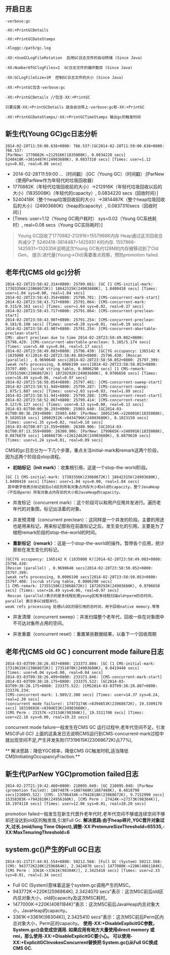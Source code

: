 ## 开启日志
``` 
-verbose:gc 

-XX:+PrintGCDetails 

-XX:+PrintGCDateStamps

-Xloggc:/path/gc.log

-XX:+UseGCLogFileRotation  启用GC日志文件的自动转储 (Since Java)

-XX:NumberOfGClogFiles=1  GC日志文件的循环数目 (Since Java)

-XX:GCLogFileSize=1M  控制GC日志文件的大小 (Since Java)

-XX:+PrintGC包含-verbose:gc

-XX:+PrintGCDetails //包含-XX:+PrintGC

只要设置-XX:+PrintGCDetails 就会自动带上-verbose:gc和-XX:+PrintGC

-XX:+PrintGCDateStamps/-XX:+PrintGCTimeStamps 输出gc的触发时间

``` 

## 新生代(Young GC)gc日志分析

```
2014-02-28T11:59:00.638+0800: 766.537:[GC2014-02-28T11:59:00.638+0800: 766.537:  
[ParNew: 1770882K->212916K(1835008K), 0.0834220 secs]  
5240418K->3814487K(24903680K), 0.0837310 secs] [Times: user=1.12 sys=0.02, real=0.08 secs]  
```
- 2014-02-28T11:59:00 ...（时间戳）:[GC（Young GC）（时间戳）:[ParNew（使用ParNew作为年轻代的垃圾回收器）
- 1770882K（年轻代垃圾回收前的大小）->212916K（年轻代垃圾回收以后的大小）(1835008K)（年轻代的capacity）, 0.0834220 secs（回收时间）]
- 5240418K（整个heap垃圾回收前的大小）->3814487K（整个heap垃圾回收后的大小）(24903680K)（heap的capacity）, 0.0837310secs（回收时间）]
- [Times: user=1.12（Young GC用户耗时） sys=0.02（Young GC系统耗时）, real=0.08 secs（Young GC实际耗时）]
> Young GC回收了1770882-212916=1557966K内存  Heap通过这次回收总共减少了 5240418-3814487=1425931 K的内存.
1557966-1425931=132035K说明这次Young GC有约128M的内存被移动到了Old Gen，
 提示:进代量(Young->Old)需要重点观察，预防promotion failed.
 
 ## 老年代(CMS old gc)分析
 ``` 
2014-02-28T23:58:42.314+0800: 25789.661: [GC [1 CMS-initial-mark: 17303356K(23068672K)] 18642315K(24903680K), 1.0400410 secs] [Times: user=1.04 sys=0.00, real=1.04 secs]  
2014-02-28T23:58:43.354+0800: 25790.701: [CMS-concurrent-mark-start]  
2014-02-28T23:58:43.717+0800: 25791.064: [CMS-concurrent-mark: 0.315/0.363 secs] [Times: user=1.64 sys=0.02, real=0.37 secs]  
2014-02-28T23:58:43.717+0800: 25791.064: [CMS-concurrent-preclean-start]  
2014-02-28T23:58:43.907+0800: 25791.254: [CMS-concurrent-preclean: 0.181/0.190 secs] [Times: user=0.20 sys=0.01, real=0.19 secs]  
2014-02-28T23:58:43.907+0800: 25791.254: [CMS-concurrent-abortable-preclean-start]  
 CMS: abort preclean due to time 2014-02-28T23:58:49.082+0800: 25796.429: [CMS-concurrent-abortable-preclean: 5.165/5.174 secs] [Times: user=5.40 sys=0.04, real=5.17 secs]  
2014-02-28T23:58:49.083+0800: 25796.430: [GC[YG occupancy: 1365142 K (1835008 K)]2014-02-28T23:58:49.083+0800: 25796.430: [Rescan (parallel) , 0.9690640 secs]2014-02-28T23:58:50.052+0800: 25797.399: [weak refs processing, 0.0006190 secs]2014-02-28T23:58:50.053+0800: 25797.400: [scrub string table, 0.0006290 secs] [1 CMS-remark: 17355150K(23068672K)] 18720292K(24903680K), 0.9706650 secs] [Times: user=16.49 sys=0.06, real=0.97 secs]  
2014-02-28T23:58:50.054+0800: 25797.401: [CMS-concurrent-sweep-start]  
2014-02-28T23:58:51.940+0800: 25799.287: [CMS-concurrent-sweep: 1.875/1.887 secs] [Times: user=2.03 sys=0.03, real=1.89 secs]  
2014-02-28T23:58:51.941+0800: 25799.288: [CMS-concurrent-reset-start]  
2014-02-28T23:58:52.067+0800: 25799.414: [CMS-concurrent-reset: 0.127/0.127 secs] [Times: user=0.13 sys=0.00, real=0.13 secs]  
2014-03-01T00:00:36.293+0800: 25903.640: [GC2014-03-01T00:00:36.293+0800: 25903.640: [ParNew: 1805234K->226801K(1835008K), 0.1020510 secs] 10902912K->9434796K(24903680K), 0.1023150 secs] [Times: user=1.35 sys=0.02, real=0.10 secs]  
2014-03-01T00:07:13.559+0800: 26300.906: [GC2014-03-01T00:07:13.559+0800: 26300.906: [ParNew: 1799665K->248991K(1835008K), 0.0876870 secs] 14086673K->12612462K(24903680K), 0.0879620 secs] [Times: user=1.24 sys=0.01, real=0.09 secs]  
 ```
 CMS的gc日志分为一下几个步骤，重点关注initial-mark和remark这两个阶段，因为这两个阶段会stop进程。

- **初始标记（init mark）**：收集根引用，这是一个stop-the-world阶段。
```
[GC [1 CMS-initial-mark: 17303356K(23068672K)] 18642315K(24903680K), 1.0400410 secs] [Times: user=1.04 sys=0.00, real=1.04 secs]  
 其中数字依表示标记前后old区的所有对象占内存大小和old的capacity，整个JavaHeap（不包括perm）所有对象占内存总的大小和JavaHeap的capacity。
```
- 并发标记（concurrent mark）：这个阶段可以和用户应用并发进行。遍历老年代的对象图，标记出活着的对象。

- 并发预清理（concurrent preclean）：这同样是一个并发的阶段。主要的用途也是用来标记，用来标记那些在前面标记之后，发生变化的引用。主要是为了缩短remark阶段的stop-the-world的时间。

- **重新标记（remark）**：这是一个stop-the-world的操作。暂停各个应用，统计那些在发生变化的标记。
```
[GC[YG occupancy: 1365142 K (1835008 K)]2014-02-28T23:58:49.083+0800: 25796.430:   
[Rescan (parallel) , 0.9690640 secs]2014-02-28T23:58:50.052+0800: 25797.399:   
[weak refs processing, 0.0006190 secs]2014-02-28T23:58:50.053+0800: 25797.400: [scrub string table, 0.0006290 secs]   
[1 CMS-remark: 17355150K(23068672K)] 18720292K(24903680K), 0.9706650 secs] [Times: user=16.49 sys=0.06, real=0.97 secs] 
 Rescan (parallel)表示的是多线程处理young区和多线程扫描old+perm的总时间， parallel 表示多GC线程并行。
weak refs processing 处理old区的弱引用的总时间，用于回收native memory.等等
```

- 并发清理（concurrent sweep）：并发扫描整个老年代，回收一些在对象图中不可达对象所占用的空间。

- 并发重置（concurrent reset）：重置某些数据结果，以备下一个回收周期

 
 ## 老年代(CMS old GC ) concurrent mode failure日志
 ```
 2014-03-03T09:38:26.457+0800: 233373.804: [GC [1 CMS-initial-mark: 17319615K(23068672K)] 17351070K(24903680K), 0.0419440 secs]   
[Times: user=0.04 sys=0.00, real=0.04 secs]  
2014-03-03T09:38:26.499+0800: 233373.846: [CMS-concurrent-mark-start]  
2014-03-03T09:38:28.175+0800: 233375.522: [GC2014-03-03T09:38:28.175+0800: 233375.522: [CMS2014-03-03T09:38:28.887+0800: 233376.234:   
[CMS-concurrent-mark: 1.989/2.388 secs] [Times: user=14.37 sys=0.24, real=2.39 secs]  
 (concurrent mode failure): 17473174K->8394653K(23068672K), 19.3309170 secs] 18319691K->8394653K(24903680K),   
 [CMS Perm : 23157K->23154K(98304K)], 19.3311700 secs] [Times: user=22.18 sys=0.00, real=19.33 secs]  
 ```
 concurrent mode failure一般发生在CMS GC 运行过程中,老年代空间不足，引发MSC(Full GC)
上面的这条发日志说明CMS运行到CMS-concurrent-mark过程中就出现空间不足,产生并发失败(17319615K(23068672K)占77%),

** 解决思路：降低YGC频率，降低CMS GC触发时机,适当降低CMSInitiatingOccupancyFraction.**
 
## 新生代(ParNew YGC)promotion failed日志 
```
2014-02-27T21:19:42.460+0800: 210095.040: [GC 210095.040: [ParNew (promotion failed): 1887487K->1887488K(1887488K), 0.4818790 secs]210095.522: [CMS: 13706434K->7942818K(23068672K), 9.7152990 secs] 15358303K->7942818K(24956160K), [CMS Perm : 27424K->27373K(98304K)], 10.1974110 secs] [Times: user=12.06 sys=0.01, real=10.20 secs]  
```
promotion failed一般发生在新生代晋升老年代时,老年代空间不够或连续空间不够却还没达到old区的触发值,引发Full Gc.
**解决思路:由于heap碎片,YGC晋升对象过大,过长.(mid/long Time Object),调整-XX:PretenureSizeThreshold=65535,-XX:MaxTenuringThreshold=6**

## system.gc()产生的Full GC日志
```
2014-01-21T17:44:01.554+0800: 50212.568: [Full GC (System) 50212.568:   
[CMS: 943772K220K(2596864K), 2.3424070 secs] 1477000K->220K(4061184K), [CMS Perm : 3361K->3361K(98304K)], 2.3425410 secs] [Times: user=2.33 sys=0.01, real=2.34 secs]
```
- Full GC (System)意味着这是个system.gc调用产生的MSC。
- 943772K->220K(2596864K), 2.3424070 secs”表示：这次MSC前后old区内总对象大小，old的capacity及这次MSC耗时。
- 1477000K->220K(4061184K)”表示：这次MSC前后JavaHeap内总对象大小，JavaHeap的capacity。
- 3361K->3361K(98304K)], 2.3425410 secs”表示：这次MSC前后Perm区内总对象大小，Perm区的capacity。
**使用-XX:+DisableExplicitGC参数，System.gc()会变成空调用.
如果应用有地方大量使用direct memory 或 rmi，那么使用-XX:+DisableExplicitGC要小心。
可以使用-XX:+ExplicitGCInvokesConcurrent替换把 System.gc()从Full GC换成CMS GC.**


 
